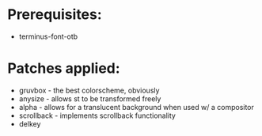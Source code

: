 # Prerequisites:
* terminus-font-otb

# Patches applied:
* gruvbox - the best colorscheme, obviously
* anysize - allows st to be transformed freely
* alpha - allows for a translucent background when used w/ a compositor
* scrollback - implements scrollback functionality
* delkey
